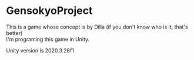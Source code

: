 # GensokyoProject
This is a game whose concept is by Dilla (if you don't know who is it, that's better)<br>
I'm programing this game in Unity.

Unity version is 2020.3.28f1
